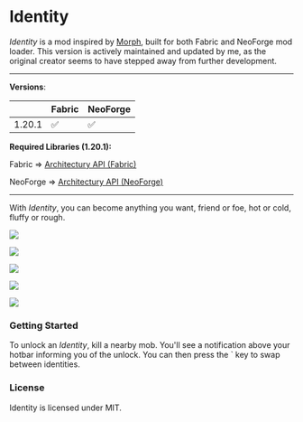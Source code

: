 # Identity

*Identity* is a mod inspired by [Morph](https://www.curseforge.com/minecraft/mc-mods/morph), built for both Fabric and NeoForge mod loader.
This version is actively maintained and updated by me, as the original creator seems to have stepped away from further development.


---

**Versions**:

|        | Fabric | NeoForge |
|--------| ----------- | ----------- |
| 1.20.1 | ✅   | ✅    |

**Required Libraries (1.20.1):**

Fabric => [Architectury API (Fabric)](https://www.curseforge.com/minecraft/mc-mods/architectury-fabric)

NeoForge => [Architectury API (NeoForge)](https://www.curseforge.com/minecraft/mc-mods/architectury-neoforge)

---

With *Identity*, you can become anything you want, friend or foe, hot or cold, fluffy or rough.

![](https://i.imgur.com/zMhPFfH.png)

![](https://i.imgur.com/07kHvFt.png)

![](https://i.imgur.com/H7ib97N.png)

![](https://i.imgur.com/TMA0PQW.png)

![](https://i.imgur.com/VyzaCY3.png)

### Getting Started

To unlock an *Identity*, kill a nearby mob. You'll see a notification above your hotbar informing you of the unlock. You can then press the ` key to swap between identities.

### License

Identity is licensed under MIT. 
